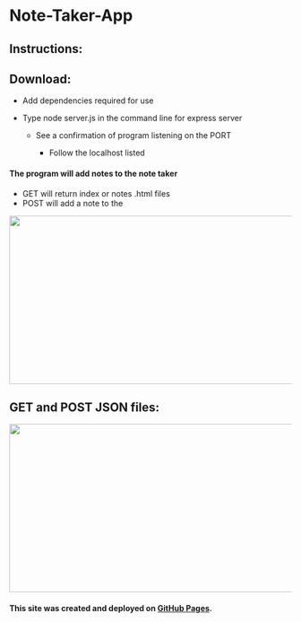 # Note-Taker-App

## Instructions:

## Download:
- Add dependencies required for use

- Type node server.js in the command line for express server
    - See a confirmation of program listening on the PORT

      - Follow the localhost listed

#### The program will add notes to the note taker
- GET will return index or notes .html files
- POST will add a note to the 

<img src="https://user-images.githubusercontent.com/38336934/73129861-34bccc80-3faa-11ea-8a2e-dd49ae41d5f3.png" width="540" height="300">

## GET and POST JSON files:

<img src="https://user-images.githubusercontent.com/38336934/73129863-3ab2ad80-3faa-11ea-90e7-6388f14073e3.png" width="540" height="300">

#### This site was created and deployed on [GitHub Pages](https://github.com/Fancystacks/Note-Taker-App/).